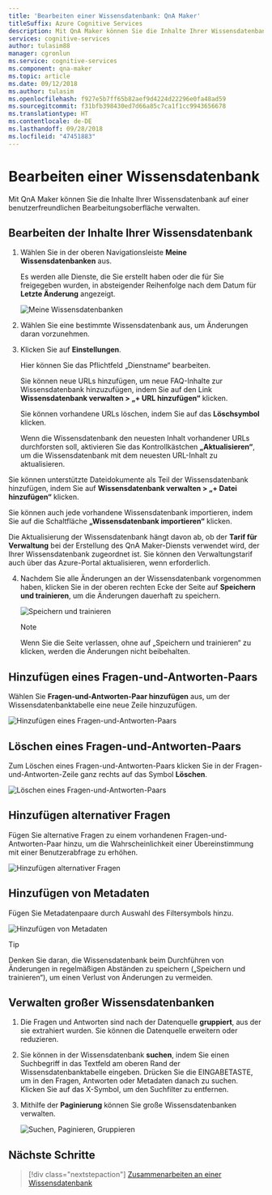```yaml
---
title: 'Bearbeiten einer Wissensdatenbank: QnA Maker'
titleSuffix: Azure Cognitive Services
description: Mit QnA Maker können Sie die Inhalte Ihrer Wissensdatenbank auf einer benutzerfreundlichen Bearbeitungsoberfläche verwalten.
services: cognitive-services
author: tulasim88
manager: cgronlun
ms.service: cognitive-services
ms.component: qna-maker
ms.topic: article
ms.date: 09/12/2018
ms.author: tulasim
ms.openlocfilehash: f927e5b7ff65b82aef9d4224d22296e0fa48ad59
ms.sourcegitcommit: f31bfb398430ed7d66a85c7ca1f1cc9943656678
ms.translationtype: HT
ms.contentlocale: de-DE
ms.lasthandoff: 09/28/2018
ms.locfileid: "47451883"
---
```

# <a name="edit-a-knowledge-base"></a>Bearbeiten einer Wissensdatenbank

Mit QnA Maker können Sie die Inhalte Ihrer Wissensdatenbank auf einer benutzerfreundlichen Bearbeitungsoberfläche verwalten.

## <a name="edit-your-knowledge-base-content"></a>Bearbeiten der Inhalte Ihrer Wissensdatenbank

1.  Wählen Sie in der oberen Navigationsleiste **Meine Wissensdatenbanken** aus. 

    Es werden alle Dienste, die Sie erstellt haben oder die für Sie freigegeben wurden, in absteigender Reihenfolge nach dem Datum für **Letzte Änderung** angezeigt.

    ![Meine Wissensdatenbanken](../media/qnamaker-how-to-edit-kb/my-kbs.png)

2. Wählen Sie eine bestimmte Wissensdatenbank aus, um Änderungen daran vorzunehmen.
 
3. Klicken Sie auf **Einstellungen**.

   Hier können Sie das Pflichtfeld „Dienstname“ bearbeiten.
  
   Sie können neue URLs hinzufügen, um neue FAQ-Inhalte zur Wissensdatenbank hinzuzufügen, indem Sie auf den Link **Wissensdatenbank verwalten > „+ URL hinzufügen“** klicken.
   
   Sie können vorhandene URLs löschen, indem Sie auf das **Löschsymbol** klicken.
   
   Wenn die Wissensdatenbank den neuesten Inhalt vorhandener URLs durchforsten soll, aktivieren Sie das Kontrollkästchen **„Aktualisieren“**, um die Wissensdatenbank mit dem neuesten URL-Inhalt zu aktualisieren.
   
Sie können unterstützte Dateidokumente als Teil der Wissensdatenbank hinzufügen, indem Sie auf **Wissensdatenbank verwalten > „+ Datei hinzufügen“** klicken.

Sie können auch jede vorhandene Wissensdatenbank importieren, indem Sie auf die Schaltfläche **„Wissensdatenbank importieren“** klicken. 
   
Die Aktualisierung der Wissensdatenbank hängt davon ab, ob der **Tarif für Verwaltung** bei der Erstellung des QnA Maker-Diensts verwendet wird, der Ihrer Wissensdatenbank zugeordnet ist. Sie können den Verwaltungstarif auch über das Azure-Portal aktualisieren, wenn erforderlich.

4. Nachdem Sie alle Änderungen an der Wissensdatenbank vorgenommen haben, klicken Sie in der oberen rechten Ecke der Seite auf **Speichern und trainieren**, um die Änderungen dauerhaft zu speichern.    

    ![Speichern und trainieren](../media/qnamaker-how-to-edit-kb/save-and-train.png)

    >[!NOTE]
    Wenn Sie die Seite verlassen, ohne auf „Speichern und trainieren“ zu klicken, werden die Änderungen nicht beibehalten.

## <a name="add-a-qna-pair"></a>Hinzufügen eines Fragen-und-Antworten-Paars

Wählen Sie **Fragen-und-Antworten-Paar hinzufügen** aus, um der Wissensdatenbanktabelle eine neue Zeile hinzuzufügen.

![Hinzufügen eines Fragen-und-Antworten-Paars](../media/qnamaker-how-to-edit-kb/add-qnapair.png)

## <a name="delete-a-qna-pair"></a>Löschen eines Fragen-und-Antworten-Paars

Zum Löschen eines Fragen-und-Antworten-Paars klicken Sie in der Fragen-und-Antworten-Zeile ganz rechts auf das Symbol **Löschen**.

![Löschen eines Fragen-und-Antworten-Paars](../media/qnamaker-how-to-edit-kb/delete-qnapair.png)

## <a name="add-alternate-questions"></a>Hinzufügen alternativer Fragen

Fügen Sie alternative Fragen zu einem vorhandenen Fragen-und-Antworten-Paar hinzu, um die Wahrscheinlichkeit einer Übereinstimmung mit einer Benutzerabfrage zu erhöhen.

![Hinzufügen alternativer Fragen](../media/qnamaker-how-to-edit-kb/add-alternate-question.png)

## <a name="add-metadata"></a>Hinzufügen von Metadaten


Fügen Sie Metadatenpaare durch Auswahl des Filtersymbols hinzu.

![Hinzufügen von Metadaten](../media/qnamaker-how-to-edit-kb/add-metadata.png)

> [!TIP]
> Denken Sie daran, die Wissensdatenbank beim Durchführen von Änderungen in regelmäßigen Abständen zu speichern („Speichern und trainieren“), um einen Verlust von Änderungen zu vermeiden.

## <a name="manage-large-knowledge-bases"></a>Verwalten großer Wissensdatenbanken

1. Die Fragen und Antworten sind nach der Datenquelle **gruppiert**, aus der sie extrahiert wurden. Sie können die Datenquelle erweitern oder reduzieren.
2. Sie können in der Wissensdatenbank **suchen**, indem Sie einen Suchbegriff in das Textfeld am oberen Rand der Wissensdatenbanktabelle eingeben. Drücken Sie die EINGABETASTE, um in den Fragen, Antworten oder Metadaten danach zu suchen. Klicken Sie auf das X-Symbol, um den Suchfilter zu entfernen.
3. Mithilfe der **Paginierung** können Sie große Wissensdatenbanken verwalten.

    ![Suchen, Paginieren, Gruppieren](../media/qnamaker-how-to-edit-kb/search-paginate-group.png)

## <a name="next-steps"></a>Nächste Schritte

> [!div class="nextstepaction"]
> [Zusammenarbeiten an einer Wissensdatenbank](./collaborate-knowledge-base.md)
